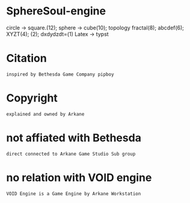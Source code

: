 # SphereSoul-engine
circle -> square.(12); sphere -> cube(10); topology fractal(8); abcdef(6); XYZT(4); (2); dxdydzdt=(1) Latex -> typst
# Citation
    inspired by Bethesda Game Company pipboy
# Copyright 
    explained and owned by Arkane
# not affiated with Bethesda 
    direct connected to Arkane Game Studio Sub group
# no relation with VOID engine
    VOID Engine is a Game Engine by Arkane Workstation
